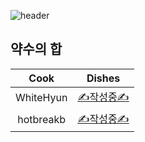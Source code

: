 ![header](https://capsule-render.vercel.app/api?type=waving&color=timeAuto&height=300&section=header&text=🍱%20요리&fontSize=70&animation=fadeIn&fontAlignY=38)

## 약수의 합

|   Cook    |             Dishes             |
| :-------: | :----------------------------: |
| WhiteHyun | [✍️작성중✍️](./dish1_white.py) |
| hotbreakb |  [✍️작성중✍️](./dish1_hot.py)  |
